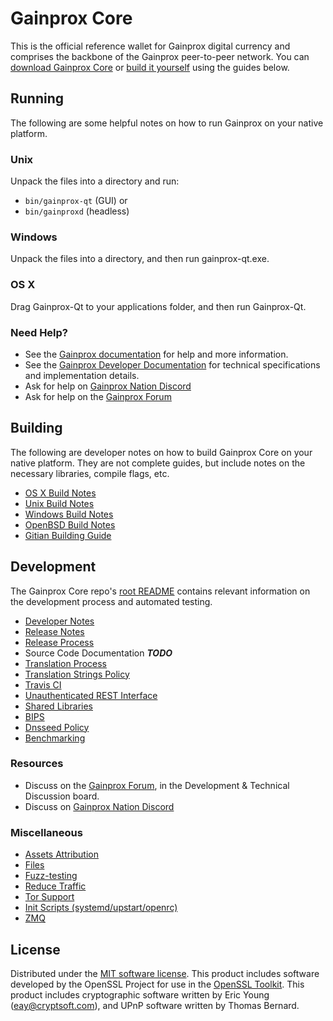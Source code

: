 Gainprox Core
==========

This is the official reference wallet for Gainprox digital currency and comprises the backbone of the Gainprox peer-to-peer network. You can [download Gainprox Core](https://www.gainprox.com/downloads/) or [build it yourself](#building) using the guides below.

Running
---------------------
The following are some helpful notes on how to run Gainprox on your native platform.

### Unix

Unpack the files into a directory and run:

- `bin/gainprox-qt` (GUI) or
- `bin/gainproxd` (headless)

### Windows

Unpack the files into a directory, and then run gainprox-qt.exe.

### OS X

Drag Gainprox-Qt to your applications folder, and then run Gainprox-Qt.

### Need Help?

* See the [Gainprox documentation](https://docs.gainprox.com)
for help and more information.
* See the [Gainprox Developer Documentation](https://gainprox-docs.github.io/) 
for technical specifications and implementation details.
* Ask for help on [Gainprox Nation Discord](http://gainproxchat.org)
* Ask for help on the [Gainprox Forum](https://gainprox.com/forum)

Building
---------------------
The following are developer notes on how to build Gainprox Core on your native platform. They are not complete guides, but include notes on the necessary libraries, compile flags, etc.

- [OS X Build Notes](build-osx.md)
- [Unix Build Notes](build-unix.md)
- [Windows Build Notes](build-windows.md)
- [OpenBSD Build Notes](build-openbsd.md)
- [Gitian Building Guide](gitian-building.md)

Development
---------------------
The Gainprox Core repo's [root README](/README.md) contains relevant information on the development process and automated testing.

- [Developer Notes](developer-notes.md)
- [Release Notes](release-notes.md)
- [Release Process](release-process.md)
- Source Code Documentation ***TODO***
- [Translation Process](translation_process.md)
- [Translation Strings Policy](translation_strings_policy.md)
- [Travis CI](travis-ci.md)
- [Unauthenticated REST Interface](REST-interface.md)
- [Shared Libraries](shared-libraries.md)
- [BIPS](bips.md)
- [Dnsseed Policy](dnsseed-policy.md)
- [Benchmarking](benchmarking.md)

### Resources
* Discuss on the [Gainprox Forum](https://gainprox.com/forum), in the Development & Technical Discussion board.
* Discuss on [Gainprox Nation Discord](http://gainproxchat.org)

### Miscellaneous
- [Assets Attribution](assets-attribution.md)
- [Files](files.md)
- [Fuzz-testing](fuzzing.md)
- [Reduce Traffic](reduce-traffic.md)
- [Tor Support](tor.md)
- [Init Scripts (systemd/upstart/openrc)](init.md)
- [ZMQ](zmq.md)

License
---------------------
Distributed under the [MIT software license](/COPYING).
This product includes software developed by the OpenSSL Project for use in the [OpenSSL Toolkit](https://www.openssl.org/). This product includes
cryptographic software written by Eric Young ([eay@cryptsoft.com](mailto:eay@cryptsoft.com)), and UPnP software written by Thomas Bernard.
